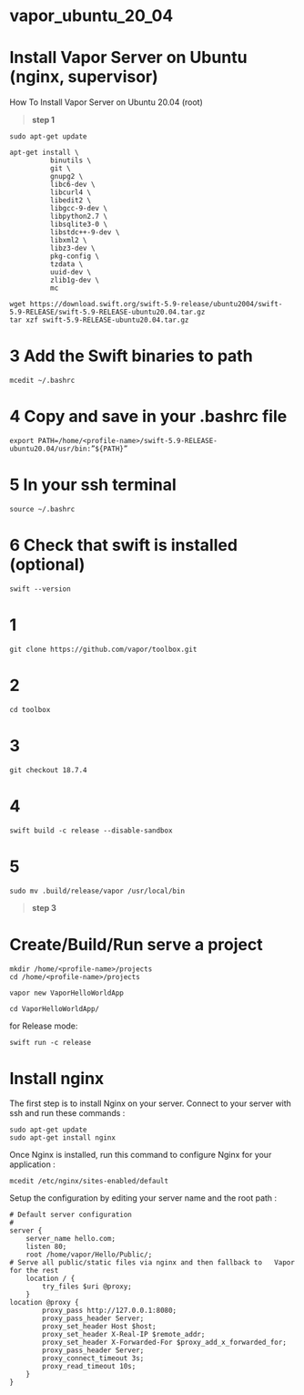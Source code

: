 # vapor_ubuntu_20_04

# Install Vapor Server on Ubuntu (nginx, supervisor)
How To Install Vapor Server on Ubuntu 20.04 (root)


> **step 1**

```
sudo apt-get update
```

```
apt-get install \
          binutils \
          git \
          gnupg2 \
          libc6-dev \
          libcurl4 \
          libedit2 \
          libgcc-9-dev \
          libpython2.7 \
          libsqlite3-0 \
          libstdc++-9-dev \
          libxml2 \
          libz3-dev \
          pkg-config \
          tzdata \
          uuid-dev \
          zlib1g-dev \
          mc
```
```
wget https://download.swift.org/swift-5.9-release/ubuntu2004/swift-5.9-RELEASE/swift-5.9-RELEASE-ubuntu20.04.tar.gz
tar xzf swift-5.9-RELEASE-ubuntu20.04.tar.gz
```

# 3 Add the Swift binaries to path
```
mcedit ~/.bashrc
```

# 4 Copy and save in your .bashrc file
```
export PATH=/home/<profile-name>/swift-5.9-RELEASE-ubuntu20.04/usr/bin:”${PATH}”
```

# 5 In your ssh terminal
```
source ~/.bashrc
```
# 6 Check that swift is installed (optional)
```
swift --version
```

# 1
```
git clone https://github.com/vapor/toolbox.git
```
# 2
```
cd toolbox
```
# 3
```
git checkout 18.7.4
```
# 4
```
swift build -c release --disable-sandbox
```
# 5
```
sudo mv .build/release/vapor /usr/local/bin
```

> **step 3**
# Create/Build/Run serve a project
```
mkdir /home/<profile-name>/projects
cd /home/<profile-name>/projects
```

```
vapor new VaporHelloWorldApp
```

```
cd VaporHelloWorldApp/
```

for Release mode:

```
swift run -c release 
```




# Install nginx

The first step is to install Nginx on your server. Connect to your server with ssh and run these commands :
```
sudo apt-get update
sudo apt-get install nginx
```

Once Nginx is installed, run this command to configure Nginx for your application :
```
mcedit /etc/nginx/sites-enabled/default
```

Setup the configuration by editing your server name and the root path :

```
# Default server configuration
#
server {
    server_name hello.com;     
    listen 80;
    root /home/vapor/Hello/Public/;
# Serve all public/static files via nginx and then fallback to   Vapor for the rest
    location / {
        try_files $uri @proxy;
    }
location @proxy {
        proxy_pass http://127.0.0.1:8080;
        proxy_pass_header Server;
        proxy_set_header Host $host;
        proxy_set_header X-Real-IP $remote_addr;
        proxy_set_header X-Forwarded-For $proxy_add_x_forwarded_for;
        proxy_pass_header Server;
        proxy_connect_timeout 3s;
        proxy_read_timeout 10s;
    }
}
```


